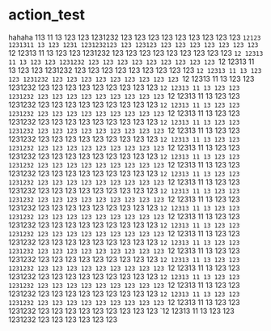 # action_test
hahaha
113
11
13
123
123
1231232
123
123
123
123
123
123
123
123
123
`12123
1231311
13
123
1231
1231232123
123
123123
123
123
123
123
123
123
123
`12
12313
11
13
123
123
1231232
123
123
123
123
123
123
123
123
123
`12
12313
11
13
123
123
1231232
123
123
123
123
123
123
123
123
123
`12
12313
11
13
123
123
1231232
123
123
123
123
123
123
123
123
123
`12
12313
11
13
123
123
1231232
123
123
123
123
123
123
123
123
123
`12
12313
11
13
123
123
1231232
123
123
123
123
123
123
123
123
123
`12
12313
11
13
123
123
1231232
123
123
123
123
123
123
123
123
123
`12
12313
11
13
123
123
1231232
123
123
123
123
123
123
123
123
123
`12
12313
11
13
123
123
1231232
123
123
123
123
123
123
123
123
123
`12
12313
11
13
123
123
1231232
123
123
123
123
123
123
123
123
123
`12
12313
11
13
123
123
1231232
123
123
123
123
123
123
123
123
123
`12
12313
11
13
123
123
1231232
123
123
123
123
123
123
123
123
123
`12
12313
11
13
123
123
1231232
123
123
123
123
123
123
123
123
123
`12
12313
11
13
123
123
1231232
123
123
123
123
123
123
123
123
123
`12
12313
11
13
123
123
1231232
123
123
123
123
123
123
123
123
123
`12
12313
11
13
123
123
1231232
123
123
123
123
123
123
123
123
123
`12
12313
11
13
123
123
1231232
123
123
123
123
123
123
123
123
123
`12
12313
11
13
123
123
1231232
123
123
123
123
123
123
123
123
123
`12
12313
11
13
123
123
1231232
123
123
123
123
123
123
123
123
123
`12
12313
11
13
123
123
1231232
123
123
123
123
123
123
123
123
123
`12
12313
11
13
123
123
1231232
123
123
123
123
123
123
123
123
123
`12
12313
11
13
123
123
1231232
123
123
123
123
123
123
123
123
123
`12
12313
11
13
123
123
1231232
123
123
123
123
123
123
123
123
123
`12
12313
11
13
123
123
1231232
123
123
123
123
123
123
123
123
123
`12
12313
11
13
123
123
1231232
123
123
123
123
123
123
123
123
123
`12
12313
11
13
123
123
1231232
123
123
123
123
123
123
123
123
123
`12
12313
11
13
123
123
1231232
123
123
123
123
123
123
123
123
123
`12
12313
11
13
123
123
1231232
123
123
123
123
123
123
123
123
123
`12
12313
11
13
123
123
1231232
123
123
123
123
123
123
123
123
123
`12
12313
11
13
123
123
1231232
123
123
123
123
123
123
123
123
123
`12
12313
11
13
123
123
1231232
123
123
123
123
123
123
123
123
123
`12
12313
11
13
123
123
1231232
123
123
123
123
123
123
123
123
123
`12
12313
11
13
123
123
1231232
123
123
123
123
123
123